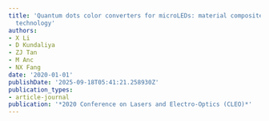 ```yaml
---
title: 'Quantum dots color converters for microLEDs: material composite and patterning
  technology'
authors:
- X Li
- D Kundaliya
- ZJ Tan
- M Anc
- NX Fang
date: '2020-01-01'
publishDate: '2025-09-18T05:41:21.258930Z'
publication_types:
- article-journal
publication: '*2020 Conference on Lasers and Electro-Optics (CLEO)*'
---
```

